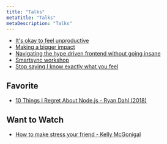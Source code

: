 ```yaml
---
title: "Talks"
metaTitle: "Talks"
metaDescription: "Talks"
---
```


- [It's okay to feel unproductive](talks/its-okay-to-feel-unproductive)
- [Making a bigger impact](talks/making-a-bigger-impact)
- [Navigating the hype driven frontend without going insane](talks/navigating-the-hype-driven-frontend-without-going-insane)
- [Smartsync workshop](talks/smartsync-workshop)
- [Stop saying I know exactly what you feel](talks/stop-saying-i-know=exactly-what-you-feel)

Favorite
--------

-	[10 Things I Regret About Node.js - Ryan Dahl (2018)](https://www.youtube.com/watch?v=M3BM9TB-8yA)

Want to Watch
-------------

-	[How to make stress your friend - Kelly McGonigal](https://www.youtube.com/watch?v=RcGyVTAoXEU)
